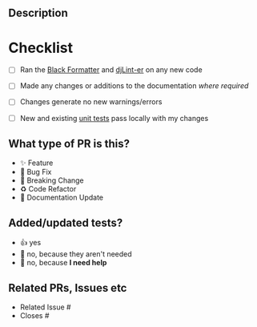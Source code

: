 ## Description

<!-- Please include a summary of the change and which issue is fixed. Please also include relevant motivation and context. List any dependencies that are required for this change. -->


# Checklist

- [ ] Ran the [Black Formatter](http://strelix.link/myfinances-docs/contributing/setup/#test-and-lint) and
  [djLint-er](http://strelix.link/myfinances-docs/contributing/setup/#test-and-lint) on any new code
- [ ] Made any changes or additions to the documentation _where required_
- [ ] Changes generate no new warnings/errors
- [ ] New and existing [unit tests](http://strelix.link/myfinances-docs/contributing/setup/#test-and-lint) pass locally with my
  changes


## What type of PR is this?
<!-- delete all that don't apply -->
- ✨ Feature
- 🐛 Bug Fix
- 🚨 Breaking Change
- ♻️ Code Refactor
- 📝 Documentation Update

<!-- (optionally add your own bullet points) -->

## Added/updated tests?
<!-- delete all that don't apply -->
- 👍 yes
- 🙅 no, because they aren't needed
- 🙋 no, because **I need help**


## Related PRs, Issues etc
- Related Issue #
- Closes # <!-- This automatically closes the issue upon merge -->
